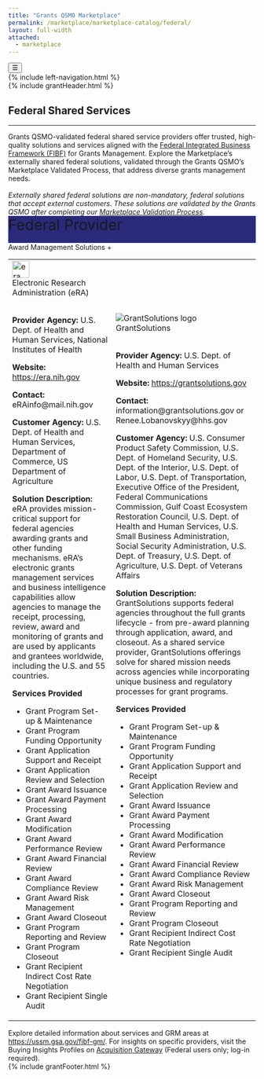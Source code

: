 ```yaml
---
title: "Grants QSMO Marketplace"
permalink: /marketplace/marketplace-catalog/federal/
layout: full-width
attached:
  - marketplace
---
```


<div class="grid-container" id="federal">
<button class="menu-toggle" onclick="toggleSidebar()">☰</button>
  <div id="esgms-header" class="grid-row">
    {% include left-navigation.html %}
    <div class="column-left desktop:grid-col-9">
      {% include grantHeader.html %}
     <div class="home-content">
       <h2 class="federal-shared-title">Federal Shared Services</h2>
<hr>
  <div class="federal-shared-description">
    Grants QSMO-validated federal shared service providers offer trusted, high-quality solutions and services aligned with the
    <a href="https://ussm.gsa.gov/fibf-gm/">Federal Integrated Business Framework (FIBF)</a> for Grants Management. Explore the Marketplace’s externally shared federal solutions, validated through the Grants QSMO’s Marketplace Validated Process, that address diverse grants management needs.
    <br><br>
    <em>Externally shared federal solutions are non-mandatory, federal solutions that accept external customers. These solutions are validated by the Grants QSMO after completing our
      <a href="#">Marketplace Validation Process</a>.
    </em>
  </div>
<div class="federal-accordion-header" style="
    height: 55px;
    background: #2a297b;
    font-size: 30px;
">Federal Provider
    </div>
   <!--Accordion 1-->
  <div class="federal-accordion">
    <div class="federal-accordion-header" onclick="toggleFederalAccordion(this)">
      Award Management Solutions
      <span class="federal-toggle-icon">+</span>
    </div>
    <div class="federal-accordion-content">
      <table class="federal-accordion-table">
        <tr>
          <td class="federal-agency-details">
            <div class="federal-agency-title"><div><img src="{{site.baseurl}}/assets/images/era-logo-lg.webp" alt="era logo" style="width:35px;"></div>Electronic Research Administration (eRA)</div><br>
            <p><strong>Provider Agency:</strong> U.S. Dept. of Health and Human Services, National Institutes of Health</p>
            <p><strong>Website:</strong> <a href="https://era.nih.gov" target="_blank">https://era.nih.gov</a></p>
            <p><strong>Contact:</strong> eRAinfo@mail.nih.gov</p>
            <p><strong>Customer Agency:</strong> U.S. Dept. of Health and Human Services, Department of Commerce, US Department of Agriculture</p>
            <p><strong>Solution Description:</strong> eRA provides mission-critical support for federal agencies awarding grants and other funding mechanisms. eRA’s electronic grants management services and business intelligence capabilities allow agencies to manage the receipt, processing, review, award and monitoring of grants and are used by applicants and grantees worldwide, including the U.S. and 55 countries.</p>
            <p><strong>Services Provided</strong></p>
             <ul class="federal-services-list">
              <li>Grant Program Set-up & Maintenance</li>
              <li>Grant Program Funding Opportunity</li>
              <li>Grant Application Support and Receipt</li>
              <li>Grant Application Review and Selection</li>
              <li>Grant Award Issuance</li>
              <li>Grant Award Payment Processing</li>
              <li>Grant Award Modification</li>
              <li>Grant Award Performance Review</li>
              <li>Grant Award Financial Review</li>
              <li>Grant Award Compliance Review</li>
              <li>Grant Award Risk Management</li>
              <li>Grant Award Closeout</li>
              <li>Grant Program Reporting and Review</li>
              <li>Grant Program Closeout</li>
              <li>Grant Recipient Indirect Cost Rate Negotiation</li>
              <li>Grant Recipient Single Audit</li>
            </ul>
          </td>
          <td class="federal-agency-details">
            <div class="federal-agency-title"><div><img class="agency-logo" alt="GrantSolutions logo" src="{{site.baseurl}}/assets/images/GrantSolutions_LogoMark.webp"></div>GrantSolutions</div><br>
            <p><strong>Provider Agency:</strong> U.S. Dept. of Health and Human Services</p>
            <p><strong>Website:</strong> <a href="https://grantsolutions.gov" target="_blank"> https://grantsolutions.gov </a></p>
            <p><strong>Contact:</strong> information@grantsolutions.gov or Renee.Lobanovskyy@hhs.gov</p>
            <p><strong>Customer Agency:</strong>  U.S. Consumer Product Safety Commission, U.S. Dept. of Homeland Security, U.S. Dept. of the Interior, U.S. Dept. of Labor, U.S. Dept. of Transportation, Executive Office of the President, Federal Communications Commission, Gulf Coast Ecosystem Restoration Council, U.S. Dept. of Health and Human Services, U.S. Small Business Administration, Social Security Administration, U.S. Dept. of Treasury, U.S. Dept. of Agriculture, U.S. Dept. of Veterans Affairs
</p>
            <p><strong>Solution Description:</strong>  GrantSolutions supports federal agencies throughout the full grants lifecycle - from pre-award planning through application, award, and closeout. As a shared service provider, GrantSolutions offerings solve for shared mission needs across agencies while incorporating unique business and regulatory processes for grant programs.
</p>
               <p><strong>Services Provided</strong></p>
               <ul class="federal-services-list">
              <li>Grant Program Set-up & Maintenance</li>
              <li>Grant Program Funding Opportunity</li>
              <li>Grant Application Support and Receipt</li>
              <li>Grant Application Review and Selection</li>
              <li>Grant Award Issuance</li>
              <li>Grant Award Payment Processing</li>
              <li>Grant Award Modification</li>
              <li>Grant Award Performance Review</li>
              <li>Grant Award Financial Review</li>
              <li>Grant Award Compliance Review</li>
              <li>Grant Award Risk Management</li>
              <li>Grant Award Closeout</li>
              <li>Grant Program Reporting and Review</li>
              <li>Grant Program Closeout</li>
              <li>Grant Recipient Indirect Cost Rate Negotiation</li>
              <li>Grant Recipient Single Audit</li>
            </ul>
          </td>
        </tr>
      </table>
    </div>
  </div>
  <!-- Accordion 2 
  <div class="federal-accordion">
    <div class="federal-accordion-header" onclick="toggleFederalAccordion(this)">
      Payment Systems
      <span class="federal-toggle-icon">+</span>
    </div>
    <div class="federal-accordion-content" style="display:none">
      <table class="federal-accordion-table">
        <tr>
          <td class="federal-agency-details">
            <div class="federal-agency-title"><img class="agency-logo" alt="Automated Standard Application for Payments (ASAP) logo" src="{{site.baseurl}}/assets/images/asap-logo.svg">Automated Standard Application for Products</div><br>
            <p><strong>Provider Agency:</strong> U.S. Dept. of Treasury</p>
            <p><strong>Website:</strong> <a href="https://fiscal/treasury.gov/asap " target="_blank"> https://fiscal/treasury.gov/asap </a></p>
            <p><strong>Contact:</strong>asaphelpdesk@fiscal.treasury.gov</p>
            <p><strong>Customer Agency:</strong>U.S. Dept. of Homeland Security, U.S. Dept. of Commerce, U.S. Dept. of Energy, U.S. Dept. of the Interior, U.S. Dept. of Justice, U.S. Environmental Protection Agency, Gulf Coast Ecosystem Restoration Council, U.S. Nuclear Regulatory Commission, Social Security Administration, U.S. Dept. of Treasury, U.S. Dept. of Agriculture</p>
            <p><strong>Solution Description:</strong>The Automated Standard Application for Payments (ASAP) is a completely electronic system that federal agencies use to quickly and securely transfer money to recipient organizations.</p>
            <p><strong>Services Provided</strong></p>
           <ul class="federal-services-list">
              <li>Grant Award Inssurance</li>
              <li>Grant Award Payment Processing</li>
              <li>Grant Award Financial Review </li>
              <li>Grant Award Closeout</li>
              <li>Grant Program Reporting and Reveiw</li>
            </ul>
          </td>
          <td>
            <div class="federal-agency-title"><img class="agency-logo" alt="PMS logo" src="{{site.baseurl}}/assets/images/PSC.webp">Payment Management System</div><br>
            <p><strong>Provider Agency:</strong> U.S. Dept. of Health and Human Services, Program Support Center
</p>
            <p><strong>Website:</strong> <a href="https://pms.psc.gov" target="_blank">https://pms.psc.gov</a></p>
            <p><strong>Contact:</strong>PMSSupport@psc.hhs.gov</p>
            <p><strong>Customer Agency:</strong>AmeriCorps, U.S. Dept. of Homeland Security, U.S. Dept. of Defense, U.S. Dept. of Labor, Executive Office of the President, Federal Communications Commission, U.S. Dept. of Health and Human Services, Inter-American Foundation, National Aeronautics and Space Administration, U.S. Small Business Association, U.S. Dept. of State, U.S. Dept. of Treasury, U.S. Agency for International Development, U.S. Dept. of Agriculture, U.S. Dept. of Veterans Affairs
</p>
            <p><strong>Solution Description:</strong> The Program Support Center’s Payment Management System (PMS) is a secure, online grants payment platform which provides awarding agency and grant recipient customers with efficient grant and grant-like payments, cash management, and personal grant accounting support services.
</p>
           <p><strong>Services Provided</strong></p>
           <ul class="federal-services-list">
               <li>Grant Award Inssurance</li>
              <li>Grant Award Payment Processing</li>
              <li>Grant Award Financial Review </li>
              <li>Grant Award Closeout</li>
              <li>Grant Program Reporting and Reveiw</li>
            </ul>
          </td>
        </tr>
      </table>
    </div>
  </div>

  <!-- Accordion 3
  <div class="federal-accordion">
    <div class="federal-accordion-header" onclick="toggleFederalAccordion(this)">
      Indirect Cost Negotiation Services
      <span class="federal-toggle-icon">+</span>
    </div>
    <div class="federal-accordion-content" style="display:none">
      <table class="federal-accordion-table">
        <tr>
          <td class="federal-agency-details">
            <div class="federal-agency-title"><img class="agency-logo" alt="Interior Business Center logo" src="{{site.baseurl}}/assets/images/IBC.webp">Interior Business Center, Indirect Cost Rate Negotiation Service</div><br>
            <p><strong>Provider Agency:</strong> U.S. Dept. of the Interior</p>
            <p><strong>Website:</strong> <a href=" https://ibc.doi.gov/ICS/indirect-cost " target="_blank"> https://ibc.doi.gov/ICS/indirect-cost </a></p>
            <p><strong>Contact:</strong>https://ibc.doi.gov/ICS/contact-us or craig_wills@ibc.doi.gov</p>
            <p><strong>Customer Agency:</strong> Need updated list</p>
            <p><strong>Solution Description:</strong> The Interior Business Center (IBC) is a federal shared services provider that operates under a fee-for-service, full cost recovery business model, offering indirect cost rate negotiation services.</p>
             <p><strong>Services Provided</strong></p>
          <ul class="federal-services-list">
              <li>Grant Recipient Indirect Cost Rate Negotiation</li>
            </ul> 
          </td>
          <td>
            <div class="federal-agency-title"><img class="agency-logo" alt="PSC logo" src="{{site.baseurl}}/assets/images/PSC.webp">Program Support Center Cost Allocation Services, Indirect Cost Rate Negotiation Service</div><br>
            <p><strong>Provider Agency:</strong>U.S. Dept. of the Interior</p>
            <p><strong>Website:</strong> <a href="https://www.hhs.gov/about/agencies/asa/psc/indirect-cost-negotiations/index.html  " target="_blank">https://www.hhs.gov/about/agencies/asa/psc/indirect-cost-negotiations/index.html </a></p>
            <p><strong>Contact:</strong>CAS-Bethesda@psc.hhs.gov</p>
            <p><strong>Customer Agency:</strong> Need updated list</p>
            <p><strong>Solution Description:</strong> Program Support Center’s (PSC) Cost Allocation Services (CAS) is responsible for reviewing and negotiating facility and administrative (indirect) cost rates, fringe benefit rates, special rates as determined to be appropriate, research patient care rates, statewide cost allocation plans and public assistance cost allocation plans, resolving audits, and technical assistance.
</p>
<p><strong>Services Provided</strong></p>
         <ul class="federal-services-list">
              <li>Grant Recipient Indirect Cost Rate Negotiation</li>
            </ul>
          </td>
        </tr>
      </table>
    </div>
  </div>-->

  <div class="federal-shared-footer">
    Explore detailed information about services and GRM areas at
    <a href="https://ussm.gsa.gov/fibf-gm/">https://ussm.gsa.gov/fibf-gm/</a>. For insights on specific providers, visit the Buying Insights Profiles on
    <a href="#">Acquisition Gateway</a> (Federal users only; log-in required).
  </div>
  <script>
    function toggleFederalAccordion(header) {
      const content = header.nextElementSibling;
      const icon = header.querySelector('.federal-toggle-icon');
      const isOpen = content.style.display === "block";
      content.style.display = isOpen ? "none" : "block";
      icon.textContent = isOpen ? "+" : "–";
    }
  </script>
  </div>
      {% include grantFooter.html %}
  </div>
  </div>
</div>
